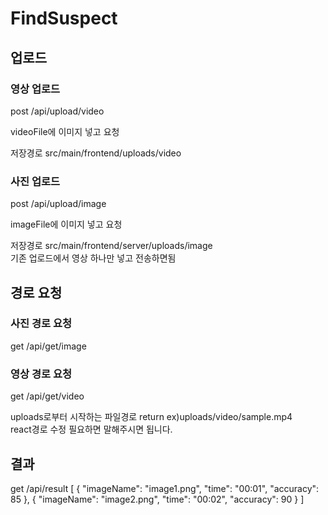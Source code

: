 # FindSuspect

## 업로드

### 영상 업로드

post /api/upload/video

videoFile에 이미지 넣고 요청

저장경로 src/main/frontend/uploads/video

### 사진 업로드 

post /api/upload/image

imageFile에 이미지 넣고 요청

저장경로 src/main/frontend/server/uploads/image
<br>
기존 업로드에서 영상 하나만 넣고 전송하면됨 
<br>
## 경로 요청

### 사진 경로 요청

get /api/get/image

### 영상 경로 요청

get /api/get/video

uploads로부터 시작하는 파일경로 return
ex)uploads/video/sample.mp4
<br>
react경로 수정 필요하면 말해주시면 됩니다.


## 결과

get /api/result
[
    {
        "imageName": "image1.png",
        "time": "00:01",
        "accuracy": 85
    },
    {
        "imageName": "image2.png",
        "time": "00:02",
        "accuracy": 90
    }
]


